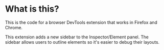 # What is this?

This is the code for a browser DevTools extension that works in Firefox and Chrome.

This extension adds a new sidebar to the Inspector/Element panel. The sidebar allows users to outline elements so it's easier to debug their layouts.
